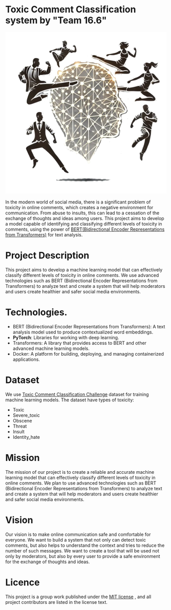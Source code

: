 # Toxic Comment Classification system by "Team 16.6"

![Team 16.6 logo](https://raw.githubusercontent.com/techn0man1ac/ToxicCommentClassification/refs/heads/main/imgs/team16_6_Logo.png)

In the modern world of social media, there is a significant problem of toxicity in online comments, which creates a negative environment for communication. From abuse to insults, this can lead to a cessation of the exchange of thoughts and ideas among users. This project aims to develop a model capable of identifying and classifying different levels of toxicity in comments, using the power of [BERT(Bidirectional Encoder Representations from Transformers)](https://en.wikipedia.org/wiki/BERT_(language_model)) for text analysis.

# Project Description

This project aims to develop a machine learning model that can effectively classify different levels of toxicity in online comments. We use advanced technologies such as BERT (Bidirectional Encoder Representations from Transformers) to analyze text and create a system that will help moderators and users create healthier and safer social media environments.

# Technologies.

- BERT (Bidirectional Encoder Representations from Transformers): A text analysis model used to produce contextualized word embeddings.
- **PyTorch**: Libraries for working with deep learning.
- Transformers: A library that provides access to BERT and other advanced machine learning models.
- Docker: A platform for building, deploying, and managing containerized applications.

# Dataset

We use [Toxic Comment Classification Challenge]() dataset for training machine learning models. The dataset have types of toxicity:
- Toxic
- Severe_toxic
- Obscene
- Threat
- Insult
- Identity_hate

# Mission 
The mission of our project is to create a reliable and accurate machine learning model that can effectively classify different levels of toxicity in online comments. We plan to use advanced technologies such as BERT (Bidirectional Encoder Representations from Transformers) to analyze text and create a system that will help moderators and users create healthier and safer social media environments.

# Vision
Our vision is to make online communication safe and comfortable for everyone. We want to build a system that not only can detect toxic comments, but also helps to understand the context and tries to reduce the number of such messages. We want to create a tool that will be used not only by moderators, but also by every user to provide a safe environment for the exchange of thoughts and ideas.

# Licence

This project is a group work published under the [MIT license](https://github.com/techn0man1ac/ToxicCommentClassification/blob/main/LICENSE) , and all project contributors are listed in the license text.
